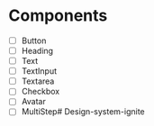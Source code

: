 # Components

 - [ ] Button
 - [ ] Heading
 - [ ] Text
 - [ ] TextInput
 - [ ] Textarea
 - [ ] Checkbox
 - [ ] Avatar
 - [ ] MultiStep# Design-system-ignite
